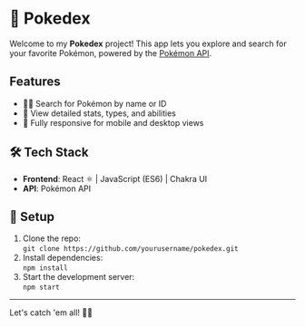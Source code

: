 # 🐾 Pokedex

Welcome to my **Pokedex** project! This app lets you explore and search for your favorite Pokémon, powered by the [Pokémon API](https://pokeapi.co/).

## Features
- 🧑‍💻 Search for Pokémon by name or ID
- 🎨 View detailed stats, types, and abilities
- 📱 Fully responsive for mobile and desktop views

## 🛠 Tech Stack
- **Frontend**: React ⚛️ | JavaScript (ES6) | Chakra UI
- **API**: Pokémon API  

## 🚀 Setup
1. Clone the repo:  
   `git clone https://github.com/yourusername/pokedex.git`
2. Install dependencies:  
   `npm install`
3. Start the development server:  
   `npm start`

---

Let's catch 'em all! 🐉✨
